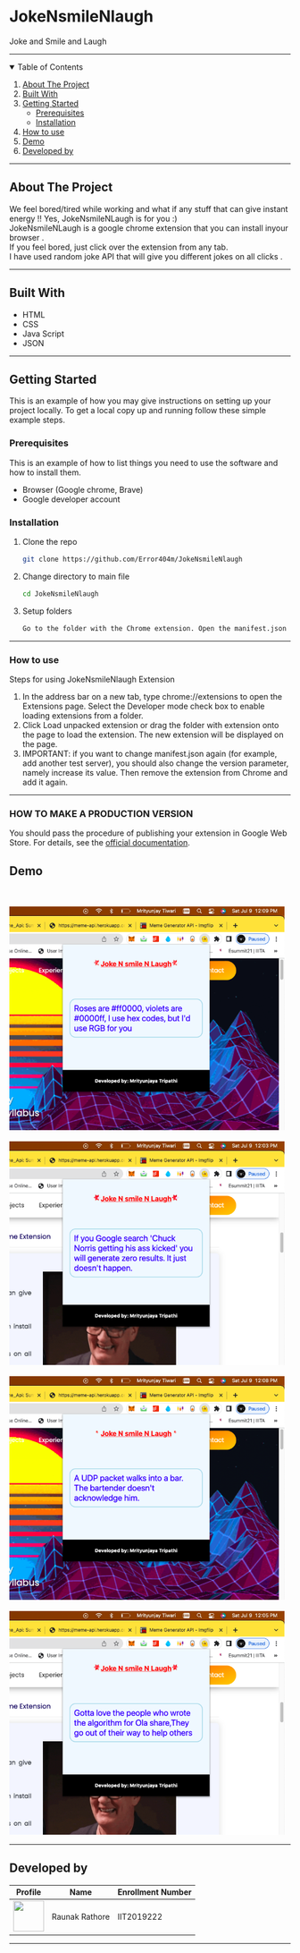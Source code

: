 # JokeNsmileNlaugh
Joke and Smile and Laugh

<hr>

<!-- TABLE OF CONTENTS -->
<details open="open">
  <summary>Table of Contents</summary>
  <ol>
    <li>
      <a href="#about-the-project">About The Project</a>
    </li>
    <li><a href="#built-with">Built With</a></li>
    <li>
      <a href="#getting-started">Getting Started</a>
      <ul>
        <li><a href="#prerequisites">Prerequisites</a></li>
        <li><a href="#installation">Installation</a></li>
      </ul>
    </li>
    <li><a href="#how-to-use">How to use</a></li>
     <li><a href="#demo">Demo</a></li>
     <li><a href="#developed-by">Developed by</a></li>
  </ol>
</details>
<hr>

## About The Project
We feel bored/tired while working and what if any stuff that can give instant energy !!
Yes, JokeNsmileNLaugh is for you :)<br>
JokeNsmileNLaugh is a google chrome extension that you can install inyour browser .<br>
If you feel bored, just click over the extension from any tab.<br>
I have used random joke API that will give you different jokes on all clicks .<br>

<hr>

## Built With
<ul>
   <li>HTML</li>
   <li>CSS</li>
   <li>Java Script</li>
  <li>JSON</li>
</ul>

<hr>

<!-- GETTING STARTED -->
## Getting Started

This is an example of how you may give instructions on setting up your project locally.
To get a local copy up and running follow these simple example steps.

### Prerequisites 

This is an example of how to list things you need to use the software and how to install them.
  * Browser (Google chrome, Brave)
  * Google developer account

 ### Installation

1. Clone the repo
   ```sh
   git clone https://github.com/Error404m/JokeNsmileNlaugh
   ```
2. Change directory to main file
   ```sh
   cd JokeNsmileNlaugh
   ```
3. Setup folders
   ```sh
   Go to the folder with the Chrome extension. Open the manifest.json file and add your website to the matches section.
   ```

 
<hr>

<!-- Usage -->
### How to use
Steps for using JokeNsmileNlaugh Extension

1. In the address bar on a new tab, type chrome://extensions to open the Extensions page. Select the Developer mode check box to enable loading extensions from a folder.
2. Click Load unpacked extension or drag the folder with extension onto the page to load the extension. The new extension will be displayed on the page.
3. IMPORTANT: if you want to change manifest.json again (for example, add another test server), you should also change the version parameter, namely increase its value. Then remove the extension from Chrome and add it again.

 
<hr>

<h3>HOW TO MAKE A PRODUCTION VERSION</h3>
You should pass the procedure of publishing your extension in Google Web Store. For details, see the <a href="https://developer.chrome.com/webstore/get_started_simple#step5">official documentation</a>.
  
## Demo 
<br><br> <img src="ss/1.png"  height="400" />
<br><br> <img src="ss/2.png"  height="400" />
<br><br> <img src="ss/3.png"  height="400" />
<br><br> <img src="ss/4.png"  height="400" />

<hr>

## Developed by  
   
| Profile | Name | Enrollment Number | 
| :-------------: | :-------------: | ------------- |
| <img src='https://dbms.redixolabs.in/img/jprmbt1.jpeg' width='55' height='55'> | Raunak Rathore | IIT2019222 

<hr>
